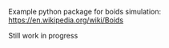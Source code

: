 Example python package for boids simulation: https://en.wikipedia.org/wiki/Boids

Still work in progress 

